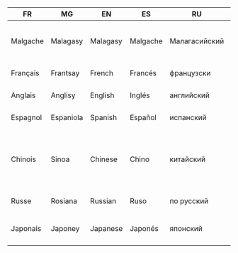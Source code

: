 
| FR | MG | EN | ES | RU | JA | ZH | 
|----|----|----|----|----|----|----|
|Malgache   | Malagasy   | Malagasy    | Malgache    |Mалагасийский|マダガスカル語 <br> madagasukaru <br> go   |马达加斯加语 <br> madajiasijia <br> yu    |  
|Français   | Frantsay    | French    | Francés    |французски|フランス語 <br> furansugo   |法语 <br> fayu    |
|Anglais  | Anglisy   | English    | Inglés    |английский|英語 <br> eigo   |英语 <br> yingyu   |
|Espagnol  | Espaniola   | Spanish     | Español    |испанский |スペイン語  <br> supeingo   |西班牙语 <br> xibanyayu   |
|Chinois  | Sinoa   | Chinese     | Chino    |китайский |中国語   <br> chuugokugo   |汉语 : hanyu <br> 中文 : zhongwen <br> 普通话 putonghua   |
|Russe | Rosiana   | Russian     | Ruso   |по русский |ロシア語    <br>  roshiago   |俄语 : eyu  |
|Japonais  | Japoney  | Japanese     | Japonés    |японский |日本語    <br> nihongo    |日语 : riyu <br> 日本語 : ribenyu   |
